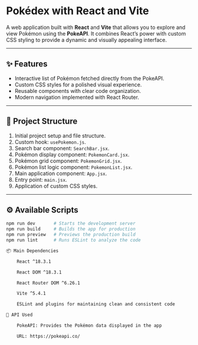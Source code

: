 # Pokédex with React and Vite

A web application built with **React** and **Vite** that allows you to explore and view Pokémon using the **PokeAPI**. It combines React’s power with custom CSS styling to provide a dynamic and visually appealing interface.

---

## ✨ Features

- Interactive list of Pokémon fetched directly from the PokeAPI.
- Custom CSS styles for a polished visual experience.
- Reusable components with clear code organization.
- Modern navigation implemented with React Router.

---

## 🧱 Project Structure

1. Initial project setup and file structure.
2. Custom hook: `usePokemon.js`.
3. Search bar component: `SearchBar.jsx`.
4. Pokémon display component: `PokemonCard.jsx`.
5. Pokémon grid component: `PokemonGrid.jsx`.
6. Pokémon list logic component: `PokemonList.jsx`.
7. Main application component: `App.jsx`.
8. Entry point: `main.jsx`.
9. Application of custom CSS styles.

---

## ⚙️ Available Scripts

```bash
npm run dev       # Starts the development server
npm run build     # Builds the app for production
npm run preview   # Previews the production build
npm run lint      # Runs ESLint to analyze the code

📦 Main Dependencies

    React ^18.3.1

    React DOM ^18.3.1

    React Router DOM ^6.26.1

    Vite ^5.4.1

    ESLint and plugins for maintaining clean and consistent code

🔗 API Used

    PokeAPI: Provides the Pokémon data displayed in the app

    URL: https://pokeapi.co/
```
